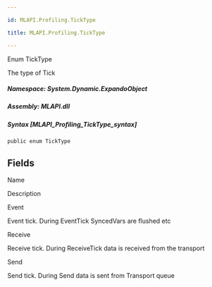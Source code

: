 ```yaml
---

id: MLAPI.Profiling.TickType

title: MLAPI.Profiling.TickType

---
```


Enum TickType

<div class="markdown level0 summary" markdown="1">

The type of Tick

</div>

<div class="markdown level0 conceptual" markdown="1">

</div>

##### **Namespace**: System.Dynamic.ExpandoObject

##### **Assembly**: MLAPI.dll

##### Syntax [MLAPI_Profiling_TickType_syntax]

    public enum TickType

## Fields

Name

Description

Event

Event tick. During EventTick SyncedVars are flushed etc

Receive

Receive tick. During ReceiveTick data is received from the transport

Send

Send tick. During Send data is sent from Transport queue
